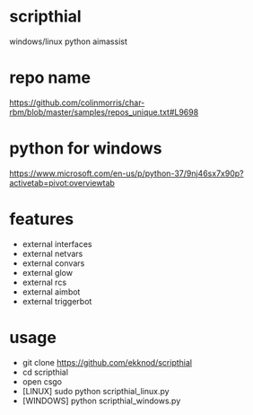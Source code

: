 # scripthial
windows/linux python aimassist

# repo name
https://github.com/colinmorris/char-rbm/blob/master/samples/repos_unique.txt#L9698

# python for windows
https://www.microsoft.com/en-us/p/python-37/9nj46sx7x90p?activetab=pivot:overviewtab

# features
* external interfaces
* external netvars
* external convars
* external glow
* external rcs
* external aimbot
* external triggerbot

# usage
* git clone https://github.com/ekknod/scripthial
* cd scripthial
* open csgo
* [LINUX] sudo python scripthial_linux.py
* [WINDOWS] python scripthial_windows.py

